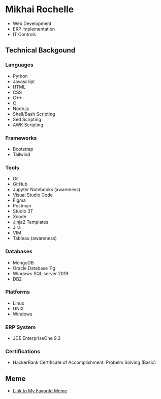 # Mikhai Rochelle

- Web Development
- ERP Implementation
- IT Controls

## Technical Backgound
### Languages
- Python
- Javascript
- HTML
- CSS
- C++
- C
- Node.js
- Shell/Bash Scripting
- Sed Scripting
- AWK Scripting

### Frameworks
- Bootstrap
- Tailwind

### Tools
- Git
- GitHub
- Jupyter Notebooks (awareness)
- Visual Studio Code
- Figma
- Postman
- Studio 3T
- Xcode
- Jinja2 Templates
- Jira
- VIM
- Tableau (awareness)

### Databases
- MongoDB
- Oracle Database 11g
- Windows SQL server 2019
- DB2

### Platforms
- Linux
- UNIX
- Windows

### ERP System
- JDE EnterpriseOne 9.2

### Certifications
- HackerRank Certificate of Accomplishment: Probelm Solving (Basic)

## Meme
- [Link to My Favorite Meme](https://www.usatoday.com/gcdn/-mm-/20c093fe801d2b72abf76b7c532205259191faf9/c=73-0-522-599/local/-/media/2018/05/14/USATODAY/usatsports/wp-USAT-allthemoms-front1-3660-funny-parenting-memes-26-1.png?width=449&height=599&fit=crop&format=pjpg&auto=webp)

